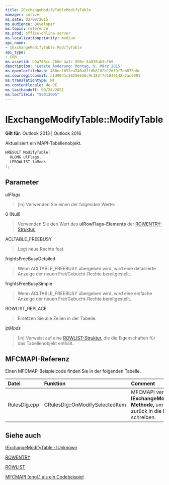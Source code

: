 ```yaml
---
title: IExchangeModifyTableModifyTable
manager: soliver
ms.date: 03/09/2015
ms.audience: Developer
ms.topic: reference
ms.prod: office-online-server
ms.localizationpriority: medium
api_name:
- IExchangeModifyTable.ModifyTable
api_type:
- COM
ms.assetid: b9a745cc-260d-4a1c-896e-6a038ab3cfb9
description: 'Letzte Änderung: Montag, 9. März 2015'
ms.openlocfilehash: 460ec105fea740a81fdb8102b12d19f7bb875b8c
ms.sourcegitcommit: a1d9041c20256616c9c183f7d1049142a7ac6991
ms.translationtype: MT
ms.contentlocale: de-DE
ms.lasthandoff: 09/24/2021
ms.locfileid: "59613905"
---
```

# <a name="iexchangemodifytablemodifytable"></a>IExchangeModifyTable::ModifyTable

  
  
**Gilt für**: Outlook 2013 | Outlook 2016 
  
Aktualisiert ein MAPI-Tabellenobjekt.
  
```cpp
HRESULT ModifyTable( 
  ULONG ulFlags, 
  LPROWLIST lpMods 
); 

```

## <a name="parameters"></a>Parameter

 _ulFlags_
  
> [in] Verwenden Sie einen der folgenden Werte: 
    
0 (Null)
  
> Verwenden Sie den Wert des **ulRowFlags-Elements** der [ROWENTRY-Struktur.](rowentry.md) 
    
ACLTABLE_FREEBUSY
  
> Legt neue Rechte fest.
    
frightsFreeBusyDetailed
  
> Wenn ACLTABLE_FREEBUSY übergeben wird, wird eine detaillierte Anzeige der neuen Frei/Gebucht-Rechte bereitgestellt.
    
frightsFreeBusySimple
  
> Wenn ACLTABLE_FREEBUSY übergeben wird, wird eine einfache Anzeige der neuen Frei/Gebucht-Rechte bereitgestellt.
    
ROWLIST_REPLACE
  
> Ersetzen Sie alle Zeilen in der Tabelle.
    
 _lpMods_
  
> [in] Verweist auf eine [ROWLIST-Struktur,](rowlist.md) die die Eigenschaften für das Tabellenobjekt enthält. 
    
## <a name="mfcmapi-reference"></a>MFCMAPI-Referenz

Einen MFCMAP-Beispielcode finden Sie in der folgenden Tabelle.
  
|**Datei**|**Funktion**|**Comment**|
|:-----|:-----|:-----|
|RulesDlg.cpp  <br/> |CRulesDlg::OnModifySelectedItem  <br/> |MFCMAPI verwendet die **IExchangeModifyTable::ModifyTable-Methode,** um eine geänderte Regel zurück in die Regeltabelle zu schreiben.  <br/> |
   
## <a name="see-also"></a>Siehe auch



[IExchangeModifyTable : IUnknown](iexchangemodifytableiunknown.md)
  
[ROWENTRY](rowentry.md)
  
[ROWLIST](rowlist.md)


[MFCMAPI (engl.) als ein Codebeispiel](mfcmapi-as-a-code-sample.md)


